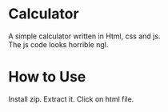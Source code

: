 # Calculator
A simple calculator written in Html, css and js.  
The js code looks horrible ngl.

# How to Use
Install zip.
Extract it.
Click on html file.
